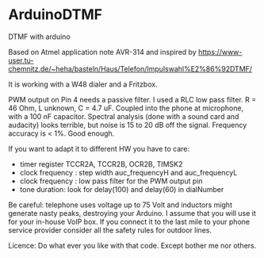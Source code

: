 # ArduinoDTMF
DTMF with arduino 

Based on Atmel application note AVR-314 and inspired by
https://www-user.tu-chemnitz.de/~heha/basteln/Haus/Telefon/Impulswahl%E2%86%92DTMF/

It is working with a W48 dialer and a Fritzbox.

PWM output on Pin 4 needs a passive filter.
I used a RLC low pass filter. R = 46 Ohm, L unknown, C = 4.7 uF.
Coupled into the phone at microphone, with a 100 nF capacitor.
Spectral analysis (done with a sound card and audacity) looks terrible,
but noise is 15 to 20 dB off the signal. Frequency accuracy is < 1%.
Good enough.

If you want to adapt it to different HW you have to care:
- timer register TCCR2A, TCCR2B, OCR2B, TIMSK2
- clock frequency : step width auc_frequencyH and auc_frequencyL
- clock frequency : low pass filter for the PWM output pin
- tone duration: look for delay(100) and delay(60) in dialNumber

Be careful: telephone uses voltage up to 75 Volt and inductors might generate nasty peaks, destroying your Arduino. I assume that you will use it for your in-house VoIP box.
If you connect it to the last mile to your phone service provider consider all the safety rules for outdoor lines.

Licence:
Do what ever you like with that code. Except bother me nor others.


